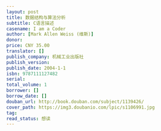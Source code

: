 ```yaml
---
layout: post
title: 数据结构与算法分析
subtitle: C语言描述
casename: I am a Coder
author: [Mark Allen Weiss (维斯)]
donor: 
price: CNY 35.00
translator: []
publish_company: 机械工业出版社
publish_version: 
publish_date: 2004-1-1
isbn: 9787111127482
serial: 
total_volume: 1
borrower: []
borrow_date: []
douban_url: http://book.douban.com/subject/1139426/
cover_path: https://img3.doubanio.com/lpic/s1106991.jpg
tag: 
read_status: 想读
---
```

